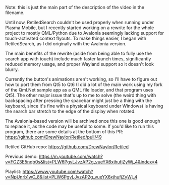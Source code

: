 Note: this is just the main part of the description of the video in the filename.

Until now, RetiledSearch couldn't be used properly when running under Plasma Mobile, but I recently started working on a rewrite for the whole project to mostly QML/Python due to Avalonia seemingly lacking support for touch-activated context flyouts. To make things easier, I began with RetiledSearch, as I did originally with the Avalonia version.

The main benefits of the rewrite (aside from being able to fully use the search app with touch) include much faster launch times, significantly reduced memory usage, and proper Wayland support so it doesn't look blurry.

Currently the button's animations aren't working, so I'll have to figure out how to port them from Qt5 to Qt6 (I did a lot of the main work using my fork of the Qml.Net sample app as a QML file loader, and that program uses Qt5). The other major issue that's up to me to solve (the weird thing with backspacing after pressing the spacebar might just be a thing with the keyboard, since it's fine with a physical keyboard under Windows) is having the search bar stretch to the edge of the display when rotated.

The Avalonia-based version will be archived once this one is good enough to replace it, as the code may be useful to some. If you'd like to run this program, there are some details at the bottom of this PR:
https://github.com/DrewNaylor/Retiled/pull/49

Retiled GitHub repo:
https://github.com/DrewNaylor/Retiled

Previous demo:
https://m.youtube.com/watch?v=FGZ3E5nqb0s&list=PLW6PgvLJvzAP2g_vueYX6xjhufjZyWj_4&index=4

Playlist:
https://www.youtube.com/watch?v=NpUnrb1wC_8&list=PLW6PgvLJvzAP2g_vueYX6xjhufjZyWj_4
